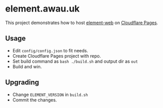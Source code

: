 # element.awau.uk

This project demonstrates how to host [element-web](https://github.com/vector-im/element-web) on [Cloudflare Pages](https://pages.cloudflare.com/).

## Usage

- Edit `config/config.json` to fit needs.
- Create Cloudflare Pages project with repo.
- Set build command as `bash ./build.sh` and output dir as `out`
- Build and win.

## Upgrading
- Change `ELEMENT_VERSION` in `build.sh`
- Commit the changes.
